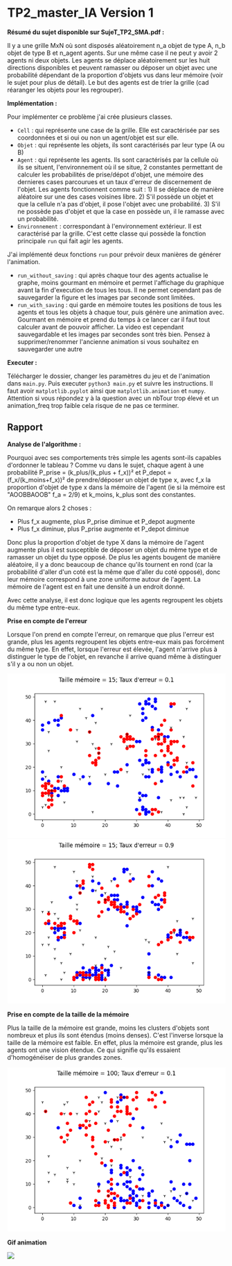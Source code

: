 # TP2_master_IA Version 1

**Résumé du sujet disponible sur SujeT_TP2_SMA.pdf :**

Il y a une grille MxN où sont disposés aléatoirement n_a objet de type A, n_b objet de type B et n_agent agents. Sur une même case il ne peut y avoir 2 agents ni deux objets. Les agents se déplace aléatoirement sur les huit directions disponibles et peuvent ramasser ou déposer un objet avec une probabilité dépendant de la proportion d'objets vus dans leur mémoire (voir le sujet pour plus de détail). Le but des agents est de trier la grille (cad réaranger les objets pour les regrouper).

**Implémentation :**

Pour implémenter ce problème j'ai crée plusieurs classes. 
- `Cell` : qui représente une case de la grille. Elle est caractérisée par ses coordonnées et si oui ou non un agent/objet est sur elle.
- `Objet` : qui représente les objets, ils sont caractérisés par leur type (A ou B)
- `Agent` : qui représente les agents. Ils sont caractérisés par la cellule où ils se situent, l'environnement où il se situe, 2 constantes permettant de calculer les probabilités de prise/dépot d'objet, une mémoire des dernieres cases parcourues et un taux d'erreur de discernement de l'objet. Les agents fonctionnent comme suit : 1) Il se déplace de manière aléatoire sur une des cases voisines libre. 2) S'il possède un objet et que la cellule n'a pas d'objet, il pose l'objet avec une probabilité. 3) S'il ne possède pas d'objet et que la case en possède un, il le ramasse avec un probabilité.
- `Environnement` : correspondant à l'environnement extérieur. Il est caractérisé par la grille. C'est cette classe qui possède la fonction principale `run` qui fait agir les agents. 

J'ai implémenté deux fonctions `run` pour prévoir deux manières de générer l'animation. 
- `run_without_saving` : qui après chaque tour des agents actualise le graphe, moins gourmant en mémoire et permet l'affichage du graphique avant la fin d'execution de tous les tous. Il ne permet cependant pas de sauvegarder la figure et les images par seconde sont limitées.
- `run_with_saving` : qui garde en mémoire toutes les positions de tous les agents et tous les objets à chaque tour, puis génère une animation avec. Gourmant en mémoire et prend du temps à ce lancer car il faut tout calculer avant de pouvoir afficher. La video est cependant sauvegardable et les images par secondes sont très bien. Pensez à supprimer/renommer l'ancienne animation si vous souhaitez en sauvegarder une autre

**Executer :**

Télécharger le dossier, changer les paramètres du jeu et de l'animation dans `main.py`. Puis executer `python3 main.py` et suivre les instructions. Il faut avoir `matplotlib.pyplot` ainsi que `matplotlib.animation` et `numpy`. Attention si vous répondez y à la question avec un nbTour trop élevé et un animation_freq trop faible cela risque de ne pas ce terminer.

## Rapport

**Analyse de l'algorithme :**

Pourquoi avec ses comportements très simple les agents sont-ils capables d'ordonner le tableau ?
Comme vu dans le sujet, chaque agent à une probabilité P_prise = (k_plus/(k_plus + f_x))² et P_depot = (f_x/(k_moins+f_x))² de prendre/déposer un objet de type x, avec f_x la proportion d'objet de type x dans la mémoire de l'agent (ie si la mémoire est "AOOBBAOOB" f_a = 2/9) et k_moins, k_plus sont des constantes.

On remarque alors 2 choses :
- Plus f_x augmente, plus P_prise diminue et P_depot augmente
- Plus f_x diminue, plus P_prise augmente et P_depot diminue

Donc plus la proportion d'objet de type X dans la mémoire de l'agent augmente plus il est susceptible de déposer un objet du même type et de ramasser un objet du type opposé. De plus les agents bougent de manière aléatoire, il y a donc beaucoup de chance qu'ils tournent en rond (car la probabilité d'aller d'un coté est la même que d'aller du coté opposé), donc leur mémoire correspond à une zone uniforme autour de l'agent. La mémoire de l'agent est en fait une densité à un endroit donné.

Avec cette analyse, il est donc logique que les agents regroupent les objets du même type entre-eux.

**Prise en compte de l'erreur**

Lorsque l'on prend en compte l'erreur, on remarque que plus l'erreur est grande, plus les agents regroupent les objets entre-eux mais pas forcément du même type. En effet, lorsque l'erreur est élevée, l'agent n'arrive plus à distinguer le type de l'objet, en revanche il arrive quand même à distinguer s'il y a ou non un objet.

![](image_rapport/reference.png?raw=true) ![](image_rapport/erreur_elevee.png?raw=true)

**Prise en compte de la taille de la mémoire**

Plus la taille de la mémoire est grande, moins les clusters d'objets sont nombreux et plus ils sont étendus (moins denses). C'est l'inverse lorsque la taille de la mémoire est faible. En effet, plus la mémoire est grande, plus les agents ont une vision étendue. Ce qui signifie qu'ils essaient d'homogénéiser de plus grandes zones.

![](image_rapport/memoire_elevee.png?raw=true)

**Gif animation**

![](image_rapport/animation.gif?raw=true)

